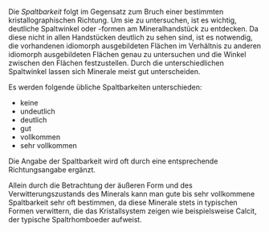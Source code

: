 Die *Spaltbarkeit* folgt im Gegensatz zum Bruch einer bestimmten kristallographischen Richtung. Um sie zu untersuchen, ist es wichtig, deutliche Spaltwinkel oder -formen am Mineralhandstück zu entdecken. Da diese nicht in allen Handstücken deutlich zu sehen sind, ist es notwendig, die vorhandenen idiomorph ausgebildeten Flächen im Verhältnis zu anderen idiomorph ausgebildeten Flächen genau zu untersuchen und die Winkel zwischen den Flächen festzustellen. Durch die unterschiedlichen Spaltwinkel lassen sich Minerale meist gut unterscheiden.

Es werden folgende übliche Spaltbarkeiten unterschieden:
- keine 
- undeutlich
- deutlich
- gut
- vollkommen
- sehr vollkommen 

Die Angabe der Spaltbarkeit wird oft durch eine entsprechende Richtungsangabe ergänzt.

Allein durch die Betrachtung der äußeren Form und des Verwitterungszustands des Minerals kann man gute bis sehr vollkommene Spaltbarkeit sehr oft bestimmen, da diese Minerale stets in typischen Formen verwittern, die das Kristallsystem zeigen wie beispielsweise Calcit, der typische Spaltrhomboeder aufweist. 